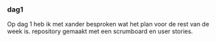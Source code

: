 ### dag1
Op dag 1 heb ik met xander besproken wat het plan voor de rest van de week is. repository gemaakt met een scrumboard en user stories.